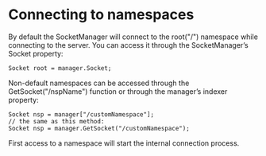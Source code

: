 # Connecting to namespaces
By default the SocketManager will connect to the root("/") namespace while connecting to the server. You can access it through the SocketManager’s Socket property:

```language-csharp
Socket root = manager.Socket;
```

Non-default namespaces can be accessed through the GetSocket("/nspName") function or through the manager’s indexer property:

```language-csharp
Socket nsp = manager["/customNamespace"];
// the same as this method:
Socket nsp = manager.GetSocket("/customNamespace");
```

First access to a namespace will start the internal connection process.
